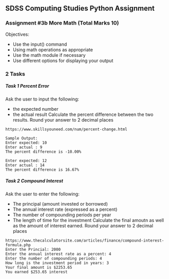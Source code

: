 ## SDSS Computing Studies Python Assignment
### Assignment #3b More Math (Total Marks 10)

Objectives:
* Use the input() command
* Using math operations as appropriate
* Use the math module if necessary
* Use different options for displaying your output


### 2 Tasks

##### Task 1 Percent Error
Ask the user to input the following:
* the expected number
* the actual result
Calculate the percent difference between the two results. Round your answer to 2 decimal places

```
https://www.skillsyouneed.com/num/percent-change.html

Sample Output:
Enter expected: 10
Enter actual : 9
The percent difference is -10.00%

Enter expected: 12
Enter actual : 14
The percent difference is 16.67%
```

##### Task 2 Compound Interest
Ask the user to enter the following:
* The principal (amount invested or borrowed)
* The annual interest rate (expressed as a percent)
* The number of compounding periods per year
* The length of time for the investment
Calculate the final amoutn as well as the amount of interest earned. Round your answer to 2 decimal places

```
https://www.thecalculatorsite.com/articles/finance/compound-interest-formula.php
Enter the Princial: 2000
Enter the annual interest rate as a percent: 4
Enter the number of compounding periods: 4
How long is the investment period in years: 3
Your final amount is $2253.65
You earned $253.65 interest

